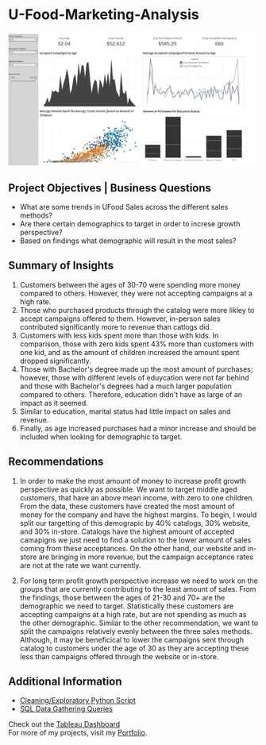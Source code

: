 # U-Food-Marketing-Analysis
![Tableau Dashboard](Tableau%20Dashboard.png)

## Project Objectives | Business Questions
- What are some trends in UFood Sales across the different sales methods?
- Are there certain demographics to target in order to increse growth perspective?
- Based on findings what demographic will result in the most sales?

## Summary of Insights
1. Customers between the ages of 30-70 were spending more money compared to others. However, they were not accepting campaigns at a high rate. 
2. Those who purchased products through the catalog were more likley to accept campaigns offered to them. However, in-person sales contributed significantly more to revenue than catlogs did.
3. Customers with less kids spent more than those with kids. In comparison, those with zero kids spent 43% more than customers with one kid, and as the amount of children increased the amount spent dropped significantly.
4. Those with Bachelor's degree made up the most amount of purchases; however, those with different levels of eduycation were not far behind and those with Bachelor's degrees had a much larger population compared to others. Therefore, education didn't have as large of an impact as it seemed.
5. Similar to education, marital status had little impact on sales and revenue.
6. Finally, as age increased purchases had a minor increase and should be included when looking for demographic to target.
## Recommendations
1. In order to make the most amount of money to increase profit growth perspective as quickly as possible. We want to target middle aged customers, that have an above mean income, with zero to one children. From the data, these customers have created the most amount of money for the company and have the highest margins. To begin, I would split our targetting of this demograpic by 40% catalogs, 30% website, and 30% in-store. Catalogs have the highest amount of accepted camapigns we just need to find a solution to the lower amount of sales coming from these acceptances. On the other hand, our website and in-store are bringing in more revenue, but the campaign acceptance rates are not at the rate we want currently.

2. For long term profit growth perspective increase we need to work on the groups that are currently contributing to the least amount of sales. From the findings, those between the ages of 21-30 and 70+ are the demographic we need to target. Statistically these customers are accepting campaigns at a high rate, but are not spending as much as the other demographic. Similar to the other recommendation, we want to split the campaigns relatively evenly between the three sales methods. Although, it may be beneficical to lower the campaigns sent through catalog to customers under the age of 30 as they are accepting these less than campaigns offered through the website or in-store.

## Additional Information
- [Cleaning/Exploratory Python Script](https://github.com/Blake-Allan-Smith/U-Food-Marketing-Analysis/blob/main/UFood%20Data%20Analysis.ipynb)
- [SQL Data Gathering Queries](https://github.com/Blake-Allan-Smith/U-Food-Marketing-Analysis/blob/main/ufood-queries.sql)

Check out the [Tableau Dashboard](https://public.tableau.com/app/profile/blake.smith1551/viz/UFoodMarketingDashboard/Dashboard1#1)  
For more of my projects, visit my [Portfolio](https://blakeallansmith.wixsite.com/portfolio).
